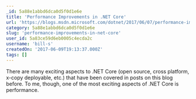 ```yaml
---
_id: 5a88e1abbd6dca0d5f0d1e6e
title: 'Performance Improvements in .NET Core'
url: 'https://blogs.msdn.microsoft.com/dotnet/2017/06/07/performance-improvements-in-net-core/'
category: 5a88e1abbd6dca0d5f0d1e6e
slug: 'performance-improvements-in-net-core'
user_id: 5a83ce59d6eb0005c4ecda2c
username: 'bill-s'
createdOn: '2017-06-09T19:13:37.000Z'
tags: []
---
```


There are many exciting aspects to .NET Core (open source, cross platform, x-copy deployable, etc.) that have been covered in posts on this blog before. To me, though, one of the most exciting aspects of .NET Core is performance. 
